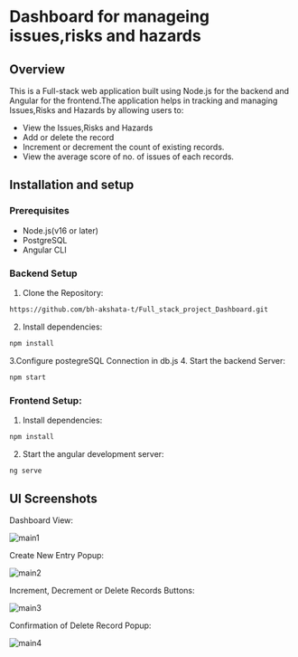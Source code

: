 # Dashboard for manageing issues,risks and hazards

## Overview
This is a Full-stack web application built using Node.js for the backend and Angular for the frontend.The application helps in tracking and managing Issues,Risks and Hazards by allowing users to:
* View the Issues,Risks and Hazards
* Add or delete the record
* Increment or decrement the count of existing records.
* View the average score of no. of issues of each records.

## Installation and setup

### Prerequisites
* Node.js(v16 or later)
* PostgreSQL
* Angular CLI

### Backend Setup 

1. Clone the Repository:
```sh
https://github.com/bh-akshata-t/Full_stack_project_Dashboard.git
```
2. Install dependencies:
```sh
npm install
```
3.Configure postegreSQL Connection in db.js 
4. Start the backend Server:
```sh
npm start
```
### Frontend Setup:

1. Install dependencies:
```sh
npm install
```
2. Start the angular development server:
```sh
ng serve
```

## UI Screenshots

Dashboard View:

![main1](https://github.com/user-attachments/assets/e734c48b-d627-4d0c-bc25-91c9be6219ee)

Create New Entry Popup:

![main2](https://github.com/user-attachments/assets/efc16f1a-7362-4ed9-855f-d0c6e408d34d)

Increment, Decrement or Delete Records Buttons:

![main3](https://github.com/user-attachments/assets/362149ad-aba6-4706-b44e-79079ab435f1)

Confirmation of Delete Record Popup:

![main4](https://github.com/user-attachments/assets/667e2a0a-bad9-429f-8b93-099c6d9b7782)






